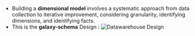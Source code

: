 - Building a **dimensional model** involves a systematic approach from data collection to iterative improvement, considering granularity, identifying dimensions, and identifying facts.
- This is the **galaxy-schema** Design :
  ![Datawarehouse Design](https://github.com/Arwa0/AirBnB-Data-Engineering-Project/assets/74055031/2e6f3cdf-258c-479c-8718-796f1c060216)
